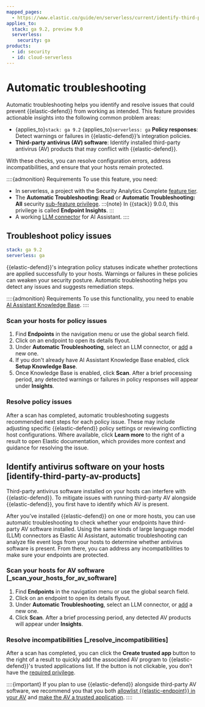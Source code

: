 ```yaml
---
mapped_pages:
  - https://www.elastic.co/guide/en/serverless/current/identify-third-party-av-products.html
applies_to:
  stack: ga 9.2, preview 9.0
  serverless:
    security: ga
products:
  - id: security
  - id: cloud-serverless
---
```


# Automatic troubleshooting

Automatic troubleshooting helps you identify and resolve issues that could prevent {{elastic-defend}} from working as intended. This feature provides actionable insights into the following common problem areas:

* {applies_to}`stack: ga 9.2` {applies_to}`serverless: ga` **Policy responses**: Detect warnings or failures in {{elastic-defend}}’s integration policies.
* **Third-party antivirus (AV) software**: Identify installed third-party antivirus (AV) products that may conflict with {{elastic-defend}}.

With these checks, you can resolve configuration errors, address incompatibilities, and ensure that your hosts remain protected.

::::{admonition} Requirements
To use this feature, you need:

* In serverless, a project with the Security Analytics Complete [feature tier](https://www.elastic.co/pricing/serverless-security).
* The **Automatic Troubleshooting: Read** or **Automatic Troubleshooting: All** security [sub-feature privilege](/solutions/security/configure-elastic-defend/elastic-defend-feature-privileges.md).
   :::{note}
   In {{stack}} 9.0.0, this privilege is called **Endpoint Insights**.
   :::
* A working [LLM connector](../ai/set-up-connectors-for-large-language-models-llm.md) for AI Assistant.
::::

## Troubleshoot policy issues
```yaml {applies_to}
stack: ga 9.2
serverless: ga
```

{{elastic-defend}}'s integration policy statuses indicate whether protections are applied successfully to your hosts. Warnings or failures in these policies can weaken your security posture. Automatic troubleshooting helps you detect any issues and suggests remediation steps.

::::{admonition} Requirements
To use this functionality, you need to enable [AI Assistant Knowledge Base](/solutions/security/ai/ai-assistant-knowledge-base.md).
::::

### Scan your hosts for policy issues 

1. Find **Endpoints** in the navigation menu or use the global search field.  
2. Click on an endpoint to open its details flyout.  
3. Under **Automatic Troubleshooting**, select an LLM connector, or [add](../ai/set-up-connectors-for-large-language-models-llm.md) a new one.
4. If you don't already have AI Assistant Knowledge Base enabled, click **Setup Knowledge Base**. 
5. Once Knowledge Base is enabled, click **Scan**. After a brief processing period, any detected warnings or failures in policy responses will appear under **Insights**.  

### Resolve policy issues 

After a scan has completed, automatic troubleshooting suggests recommended next steps for each policy issue. These may include adjusting specific {{elastic-defend}} policy settings or reviewing conflicting host configurations. Where available, click **Learn more** to the right of a result to open Elastic documentation, which provides more context and guidance for resolving the issue.

## Identify antivirus software on your hosts [identify-third-party-av-products]

Third-party antivirus software installed on your hosts can interfere with {{elastic-defend}}. To mitigate issues with running third-party AV alongside {{elastic-defend}}, you first have to identify which AV is present.

After you’ve installed {{elastic-defend}} on one or more hosts, you can use automatic troubleshooting to check whether your endpoints have third-party AV software installed. Using the same kinds of large language model (LLM) connectors as Elastic AI Assistant, automatic troubleshooting can analyze file event logs from your hosts to determine whether antivirus software is present. From there, you can address any incompatibilities to make sure your endpoints are protected.

### Scan your hosts for AV software [_scan_your_hosts_for_av_software]

1. Find **Endpoints** in the navigation menu or use the global search field.
2. Click on an endpoint to open its details flyout.
3. Under **Automatic Troubleshooting**, select an LLM connector, or [add](../ai/set-up-connectors-for-large-language-models-llm.md) a new one.
4. Click **Scan**. After a brief processing period, any detected AV products will appear under **Insights**.

### Resolve incompatibilities [_resolve_incompatibilities]

After a scan has completed, you can click the **Create trusted app** button to the right of a result to quickly add the associated AV program to {{elastic-defend}}'s trusted applications list. If the button is not clickable, you don’t have the [required privilege](trusted-applications.md).

::::{important}
If you plan to use {{elastic-defend}} alongside third-party AV software, we recommend you that you both [allowlist {{elastic-endpoint}} in your AV](allowlist-elastic-endpoint-in-third-party-antivirus-apps.md) and [make the AV a trusted application](trusted-applications.md).
::::
